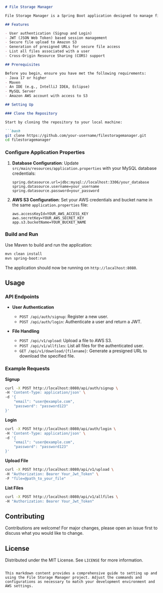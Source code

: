 
```markdown
# File Storage Manager

File Storage Manager is a Spring Boot application designed to manage file uploads, storage, and access in a secure manner. This project leverages Spring Security for authentication and Amazon S3 for file storage, providing a robust backend system for handling file operations securely and efficiently.

## Features

- User authentication (Signup and Login)
- JWT (JSON Web Token) based session management
- Secure file upload to Amazon S3
- Generation of presigned URLs for secure file access
- List all files associated with a user
- Cross-Origin Resource Sharing (CORS) support

## Prerequisites

Before you begin, ensure you have met the following requirements:
- Java 17 or higher
- Maven
- An IDE (e.g., IntelliJ IDEA, Eclipse)
- MySQL Server
- Amazon AWS account with access to S3

## Setting Up

### Clone the Repository

Start by cloning the repository to your local machine:

```bash
git clone https://github.com/your-username/filestoragemanager.git
cd filestoragemanager
```

### Configure Application Properties

1. **Database Configuration**: Update `src/main/resources/application.properties` with your MySQL database credentials:

    ```properties
    spring.datasource.url=jdbc:mysql://localhost:3306/your_database
    spring.datasource.username=your_username
    spring.datasource.password=your_password
    ```

2. **AWS S3 Configuration**: Set your AWS credentials and bucket name in the same `application.properties` file:

    ```properties
    aws.accessKeyId=YOUR_AWS_ACCESS_KEY
    aws.secretKey=YOUR_AWS_SECRET_KEY
    app.s3.bucketName=YOUR_BUCKET_NAME
    ```

### Build and Run

Use Maven to build and run the application:

```bash
mvn clean install
mvn spring-boot:run
```

The application should now be running on `http://localhost:8080`.

## Usage

### API Endpoints

- **User Authentication**
    - `POST /api/auth/signup`: Register a new user.
    - `POST /api/auth/login`: Authenticate a user and return a JWT.

- **File Handling**
    - `POST /api/v1/upload`: Upload a file to AWS S3.
    - `POST /api/v1/allfiles`: List all files for the authenticated user.
    - `GET /api/v1/download/{filename}`: Generate a presigned URL to download the specified file.

### Example Requests

**Signup**

```bash
curl -X POST http://localhost:8080/api/auth/signup \
-H 'Content-Type: application/json' \
-d '{
    "email": "user@example.com",
    "password": "password123"
}'
```

**Login**

```bash
curl -X POST http://localhost:8080/api/auth/login \
-H 'Content-Type: application/json' \
-d '{
    "email": "user@example.com",
    "password": "password123"
}'
```

**Upload File**

```bash
curl -X POST http://localhost:8080/api/v1/upload \
-H "Authorization: Bearer Your_Jwt_Token" \
-F "file=@path_to_your_file"
```

**List Files**

```bash
curl -X POST http://localhost:8080/api/v1/allfiles \
-H "Authorization: Bearer Your_Jwt_Token"
```

## Contributing

Contributions are welcome! For major changes, please open an issue first to discuss what you would like to change.

## License

Distributed under the MIT License. See `LICENSE` for more information.
```

This markdown content provides a comprehensive guide to setting up and using the File Storage Manager project. Adjust the commands and configurations as necessary to match your development environment and AWS settings.